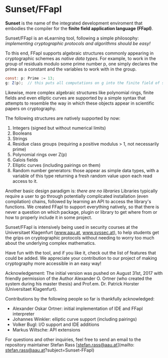 # Sunset/FFapl
**Sunset** is the name of the integrated development enviroment that embodies 
the compiler for the **finite field application language (FFapl)**.

Sunset/FFapl is an eLearning tool, following a simple philosophy: *implementing
cryptographic protocols and algorithms should be easy!*

To this end, FFapl supports algebraic structures commonly appearing in cryptographic
schemes as *native data types*. For example, to work in the group of residuals 
modulo some prime number p, one simply declares the prime as a constant and the 
variables to work with in the group. 
```Java
const: p: Prime := 13;
g: Z(p);  // this puts all computations on g into the finite field of size p
```

Likewise, more complex algebraic structures like polynomial rings, finite fields
and even elliptic curves are supported by a simple syntax that attempts to resemble
the way in which these objects appear in scientific papers on cryptography.

The following structures are natively supported by now:
1. Integers (signed but without numerical limits)
1. Booleans
1. Strings
1. Residue class groups (requiring a positive modulus > 1, not necessarily prime)
1. Polynomial rings over Z(p)
1. Galois fields
1. Elliptic curves (including pairings on them)
1. Random number generators: those appear as simple data types, with a variable 
of this type returning a fresh random value upon each read access to it.

Another basic design paradigm is: *there are no libraries*
Libraries typically require a user to go through potentially complicated installation 
(even compilation) chains, followed by learning an API to access the library's functions.
We created FFapl to support everything natively, so that there is never a question
on which package, plugin or library to get where from or how to properly include
it in some project.

Sunset/FFapl is intensively being used in security courses at the Universitaet Klagenfurt
(www.aau.at, www.syssec.at), to help students get the grips on cryptographic 
protocols without needing to worry too much about the underlying complex mathematics.

Have fun with the tool, and if you like it, check out the list of features that 
could be added. We appreciate your contribution to our project of making
cryptography more accessible in an easy way!

Acknowledgement: 
The initial version was pushed on August 31st, 2017 with friendly permission of the Author Alexander O. Ortner (who created the system during his master thesis) and Prof.em. Dr. Patrick Horster (Universitaet Klagenfurt).

Contributions by the following people so far is thankfully acknowledged:
* Alexander Oskar Ortner: initial implementation of IDE and FFapl interpreter
* Johannes Winkler: elliptic curve support (including pairings)
* Volker Bugl: I/O support and IDE additions
* Markus Wiltsche: API extensions

For questions and other inquiries, feel free to send an email to the repository maintainer Stefan Rass [stefan.rass@aau.at](mailto: stefan.rass@aau.at?subject=Sunset-FFapl)
 
